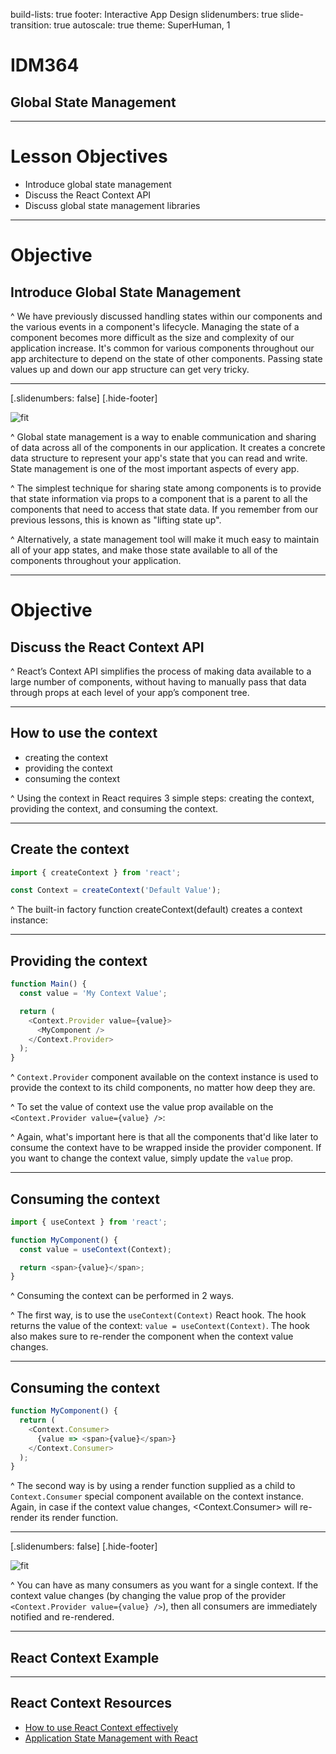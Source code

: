 build-lists: true
footer: Interactive App Design
slidenumbers: true
slide-transition: true
autoscale: true
theme: SuperHuman, 1

# IDM364

## Global State Management

---

# Lesson Objectives

- Introduce global state management
- Discuss the React Context API
- Discuss global state management libraries

---

# Objective

## Introduce Global State Management

^ We have previously discussed handling states within our components and the various events in a component's lifecycle. Managing the state of a component becomes more difficult as the size and complexity of our application increase. It's common for various components throughout our app architecture to depend on the state of other components. Passing state values up and down our app structure can get very tricky.

---

[.slidenumbers: false]
[.hide-footer]

![fit](https://res.cloudinary.com/pjs-uxid/image/upload/v1651598429/interactive_app_design/global_state_management_overview_w23krr.svg)

^ Global state management is a way to enable communication and sharing of data across all of the components in our application. It creates a concrete data structure to represent your app's state that you can read and write. State management is one of the most important aspects of every app.

^ The simplest technique for sharing state among components is to provide that state information via props to a component that is a parent to all the components that need to access that state data. If you remember from our previous lessons, this is known as "lifting state up".

^ Alternatively, a state management tool will make it much easy to maintain all of your app states, and make those state available to all of the components throughout your application.

---

# Objective

## Discuss the React Context API

^ React’s Context API simplifies the process of making data available to a large number of components, without having to manually pass that data through props at each level of your app’s component tree.

---

## How to use the context

- creating the context
- providing the context
- consuming the context

^ Using the context in React requires 3 simple steps: creating the context, providing the context, and consuming the context.

---

## Create the context

```javascript
import { createContext } from 'react';

const Context = createContext('Default Value');
```

^ The built-in factory function createContext(default) creates a context instance:

---

## Providing the context

```javascript
function Main() {
  const value = 'My Context Value';

  return (
    <Context.Provider value={value}>
      <MyComponent />
    </Context.Provider>
  );
}
```

^ `Context.Provider` component available on the context instance is used to provide the context to its child components, no matter how deep they are.

^ To set the value of context use the value prop available on the `<Context.Provider value={value} />`:

^ Again, what's important here is that all the components that'd like later to consume the context have to be wrapped inside the provider component. If you want to change the context value, simply update the `value` prop.

---

## Consuming the context

```javascript
import { useContext } from 'react';

function MyComponent() {
  const value = useContext(Context);

  return <span>{value}</span>;
}
```

^ Consuming the context can be performed in 2 ways.

^ The first way, is to use the `useContext(Context)` React hook. The hook returns the value of the context: `value = useContext(Context)`. The hook also makes sure to re-render the component when the context value changes.

---

## Consuming the context

```javascript
function MyComponent() {
  return (
    <Context.Consumer>
      {value => <span>{value}</span>}
    </Context.Consumer>
  );
}
```

^ The second way is by using a render function supplied as a child to `Context.Consumer` special component available on the context instance. Again, in case if the context value changes, <Context.Consumer> will re-render its render function.

---

[.slidenumbers: false]
[.hide-footer]

![fit](https://res.cloudinary.com/pjs-uxid/image/upload/v1651603611/interactive_app_design/react_context_flowchart_vs87ke.png)

^ You can have as many consumers as you want for a single context. If the context value changes (by changing the value prop of the provider `<Context.Provider value={value} />`), then all consumers are immediately notified and re-rendered.

---

## React Context Example

---

## React Context Resources

- [How to use React Context effectively](https://kentcdodds.com/blog/how-to-use-react-context-effectively)
- [Application State Management with React](https://kentcdodds.com/blog/application-state-management-with-react)
